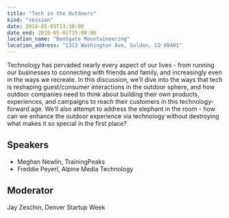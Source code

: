 ```yaml
---
title: "Tech in the Outdoors"
kind: "session"
date: 2018-05-01T13:30:00
date_end: 2018-05-01T15:00:00
location_name: "Bentgate Mountaineering"
location_address: "1313 Washington Ave, Golden, CO 80401"
---
```


Technology has pervaded nearly every aspect of our lives - from running our businesses to connecting with friends and family, and increasingly even in the ways we recreate. In this discussion, we’ll dive into the ways that tech is reshaping guest/consumer interactions in the outdoor sphere, and how outdoor companies need to think about building their own products, experiences, and campaigns to reach their customers in this technology-forward age. We’ll also attempt to address the elephant in the room - how can we enhance the outdoor experience via technology without destroying what makes it so special in the first place?

## Speakers
- Meghan Newlin, TrainingPeaks
- Freddie Peyerl, Alpine Media Technology

## Moderator
Jay Zeschin, Denver Startup Week
